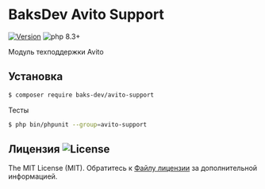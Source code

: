 # BaksDev Avito Support

[![Version](https://img.shields.io/badge/version-7.1.5-blue)](https://github.com/baks-dev/avito-support/releases)
![php 8.3+](https://img.shields.io/badge/php-min%208.3-red.svg)

Модуль техподдержки Avito

## Установка

``` bash
$ composer require baks-dev/avito-support
```

Тесты

``` bash
$ php bin/phpunit --group=avito-support
```

## Лицензия ![License](https://img.shields.io/badge/MIT-green)

The MIT License (MIT). Обратитесь к [Файлу лицензии](LICENSE.md) за дополнительной информацией.

